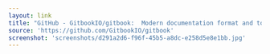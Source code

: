 ```yaml
---
layout: link
title: "GitHub - GitbookIO/gitbook:  Modern documentation format and toolchain using Git and Markdown"
source: 'https://github.com/GitbookIO/gitbook'
screenshot: 'screenshots/d291a2d6-f96f-45b5-a8dc-e258d5e8e1bb.jpg'
---
```


